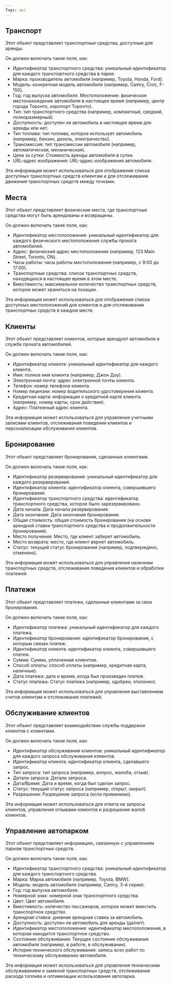 ```yaml
---
Tags: api
---
```


## Транспорт

Этот объект представляет транспортные средства, доступные для аренды. 

Он должен включать такие поля, как:

-  Идентификатор транспортного средства: уникальный идентификатор для каждого транспортного средства в парке.
-  Марка: производитель автомобиля (например, Toyota, Honda, Ford). 
-  Модель: конкретная модель автомобиля (например, Camry, Civic, F-150). 
-  Год: год выпуска автомобиля. Местоположение: физическое местонахождение автомобиля в настоящее время (например, центр города Торонто, аэропорт Торонто). 
-  Тип: тип транспортного средства (например, компактный, средний, полноразмерный). 
-  Доступность: доступен ли автомобиль в настоящее время для аренды или нет. 
-  Тип топлива: тип топлива, которое использует автомобиль (например, бензин, дизель, электричество). 
-  Трансмиссия: тип трансмиссии автомобиля (например, автоматическая, механическая). 
-  Цена за сутки: Стоимость аренды автомобиля в сутки. 
-  URL-адрес изображения: URL-адрес изображения автомобиля.

Эта информация может использоваться для отображения списка доступных транспортных средств клиентам и для отслеживания движения транспортных средств между точками.

## Места

Этот объект представляет физические места, где транспортные средства могут быть арендованы и возвращены. 

Он должен включать такие поля, как:

-  Идентификатор местоположения: уникальный идентификатор для каждого физического местоположения службы проката автомобилей.
-  Адрес: физический адрес местоположения (например, 123 Main Street, Toronto, ON).
-  Часы работы: часы работы местоположения (например, с 9:00 до 17:00).
-  Транспортные средства: список транспортных средств, находящихся в настоящее время в этом месте.
-  Вместимость: максимальное количество транспортных средств, которое может храниться на локации.

Эта информация может использоваться для отображения списка доступных местоположений для клиентов и для отслеживания транспортных средств в каждом месте.

## Клиенты

Этот объект представляет клиентов, которые арендуют автомобили в службе проката автомобилей. 

Он должен включать такие поля, как:

- Идентификатор клиента: уникальный идентификатор для каждого клиента.
- Имя: полное имя клиента (например, Джон Доу).
- Электронная почта: адрес электронной почты клиента.
- Телефон: номер телефона клиента.
- Номер лицензии: номер водительского удостоверения клиента.
- Кредитная карта: информация о кредитной карте клиента (например, номер карты, срок действия).
- Адрес: Платежный адрес клиента.

Эта информация может использоваться для управления учетными записями клиентов, отслеживания поведения клиентов и персонализации обслуживания клиентов.

## Бронирование

Этот объект представляет бронирования, сделанные клиентами. 

Он должен включать такие поля, как:

- Идентификатор резервирования: уникальный идентификатор для каждого резервирования.
- Идентификатор клиента: идентификатор клиента, совершившего бронирование.
- Идентификатор транспортного средства: идентификатор транспортного средства, которое было зарезервировано.
- Дата начала: Дата начала резервирования.
- Дата окончания: Дата окончания бронирования.
- Общая стоимость: общая стоимость бронирования (на основе арендной ставки транспортного средства и продолжительности бронирования).
- Место получения: Место, где клиент заберет автомобиль.
- Место возврата: место, где клиент вернет автомобиль.
- Статус: текущий статус бронирования (например, подтверждено, отменено).

Эта информация может использоваться для управления наличием транспортных средств, отслеживания поведения клиентов и обработки платежей.

## Платежи

Этот объект представляет платежи, сделанные клиентами за свои бронирования. 

Он должен включать такие поля, как:

- Идентификатор платежа: уникальный идентификатор для каждого платежа.
- Идентификатор бронирования: идентификатор бронирования, с которым связан платеж.
- Идентификатор клиента: идентификатор клиента, совершившего платеж.
- Сумма: Сумма, уплаченная клиентом.
- Способ оплаты: способ оплаты (например, кредитная карта, наличные).
- Дата платежа: дата и время, когда был произведен платеж.
- Статус платежа: Статус платежа (например, одобрен, отклонен).

Эта информация может использоваться для управления выставлением счетов клиентам и отслеживания платежей.

## Обслуживание клиентов

Этот объект представляет взаимодействие службы поддержки клиентов с клиентами.

Он должен включать такие поля, как:

- Идентификатор обслуживания клиентов: уникальный идентификатор для каждого запроса обслуживания клиентов.
- Идентификатор клиента: идентификатор клиента, сделавшего запрос.
- Тип запроса: тип запроса (например, вопрос, жалоба, отзыв).
- Детали запроса: Детали запроса.
- Дата/Время: Дата и время, когда был сделан запрос.
- Статус: текущий статус запроса (например, открыт, закрыт).
- Разрешение: Разрешение запроса (если применимо).

Эта информация может использоваться для ответа на запросы клиентов, управления отзывами клиентов и разрешения жалоб клиентов.

## Управление автопарком

Этот объект представляет информацию, связанную с управлением парком транспортных средств. 

Он должен включать такие поля, как:

- Идентификатор транспортного средства: уникальный идентификатор для каждого транспортного средства.
- Марка: Марка автомобиля (например, Toyota, BMW).
- Модель: модель автомобиля (например, Camry, 3-й серии).
- Год: год выпуска автомобиля.
- Номерной знак: номерной знак транспортного средства.
- Цвет: Цвет автомобиля.
- Вместимость: количество пассажиров, которое может вместить транспортное средство.
- Арендная ставка: дневная арендная ставка за автомобиль.
- Доступность: доступен ли автомобиль для аренды (да/нет).
- Идентификатор местоположения: идентификатор местоположения, в котором находится транспортное средство.
- Состояние обслуживания: Текущее состояние обслуживания автомобиля (например, в работе, в обслуживании).
- История технического обслуживания: запись всех работ по техническому обслуживанию автомобиля.

Эта информация может использоваться для управления техническим обслуживанием и заменой транспортных средств, отслеживания расхода топлива и оптимизации использования автопарка.